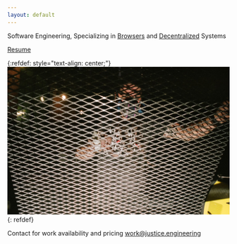 ```yaml
---
layout: default
---
```

Software Engineering, Specializing in [Browsers](https://www.mozilla.org/en-US/firefox/new/) and [Decentralized](https://ipfs.tech/) Systems

[Resume](https://github.com/meandavejustice/resume/blob/master/DavidJusticeResume.pdf)

{:refdef: style="text-align: center;"}
![](./assets/images/grate.jpeg)
{: refdef}

Contact for work availability and pricing [work@justice.engineering](mailto:work@justice.engineering)
